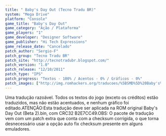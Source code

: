 ```yaml
---
title: " Baby's Day Out (Tecno Tradu BR)"
system: "Mega Drive"
platform: "Console"
game_title: "Baby's Day Out"
game_category: "Ação / Plataforma"
game_players: "1"
game_developer: "Designer Software"
game_publisher: "Hi Tech Expressions"
game_release_date: "Cancelado"
patch_author: "Sergio-F"
patch_group: "Tecno Tradu BR"
patch_site: "http://tecnotradubr.blogspot.com/"
patch_version: "1.0"
patch_release: "12/10/2011"
patch_type: "IPS"
patch_progress: "Textos - 100% / Acentos - 0% / Gráficos - 0%"
patch_images: ["http://img.romhackers.org/traducoes/%5BSMD%5D%20Baby's%20Day%20Out%20-%20Tecno%20Tradu%20BR%20-%201.png","http://img.romhackers.org/traducoes/%5BSMD%5D%20Baby's%20Day%20Out%20-%20Tecno%20Tradu%20BR%20-%202.png","http://img.romhackers.org/traducoes/%5BSMD%5D%20Baby's%20Day%20Out%20-%20Tecno%20Tradu%20BR%20-%203.png"]
---
```

Uma tradução razoável. Todos os textos do jogo (exceto os créditos) estão traduzidos, mas não estão acentuados, e nenhum gráfico foi editado.ATENÇÃO:Esta tradução deve ser aplicada na ROM original Baby's Day Out (Beta 2).bin, com CRC32 B2E7CC49.OBS: O pacote de tradução vem com um patch extra que conta com a checksum corrigida, o que torna desnecessário usar a opção auto fix checksum presente em alguns emuladores.